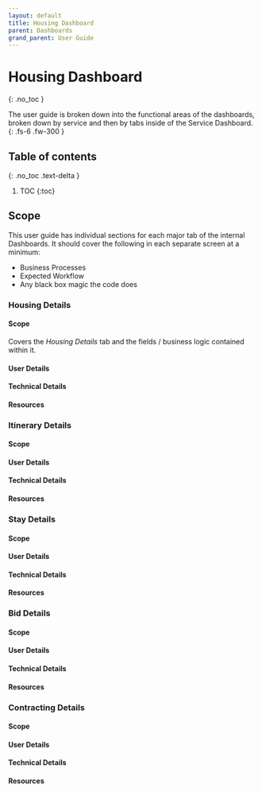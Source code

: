 ```yaml
---
layout: default
title: Housing Dashboard
parent: Dashboards
grand_parent: User Guide
---
```


# Housing Dashboard
{: .no_toc }


The user guide is broken down into the functional areas of the dashboards, broken down by service and then by tabs inside of the Service Dashboard.
{: .fs-6 .fw-300 }

## Table of contents
{: .no_toc .text-delta }

1. TOC
{:toc}

## Scope
This user guide has individual sections for each major tab of the internal Dashboards.  It should cover the following in each separate screen at a minimum:
- Business Processes
- Expected Workflow
- Any black box magic the code does
### Housing Details
#### Scope
Covers the *Housing Details* tab and the fields / business logic contained within it.

#### User Details

#### Technical Details

#### Resources

### Itinerary Details
#### Scope
#### User Details
#### Technical Details
#### Resources
### Stay Details
#### Scope
#### User Details
#### Technical Details
#### Resources
### Bid Details
#### Scope
#### User Details
#### Technical Details
#### Resources
### Contracting Details
#### Scope
#### User Details
#### Technical Details
#### Resources